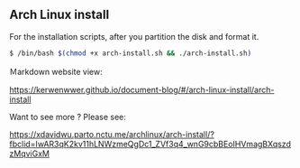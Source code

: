 ## Arch Linux install 

For the installation scripts, after you partition the disk and format it. 
```bash
$ /bin/bash $(chmod +x arch-install.sh && ./arch-install.sh)
```

Ｍarkdown website view: 

https://kerwenwwer.github.io/document-blog/#/arch-linux-install/arch-install



Want to see more ? Please see:

https://xdavidwu.parto.nctu.me/archlinux/arch-install/?fbclid=IwAR3qK2kv11hLNWzmeQgDc1_ZVf3q4_wnG9cbBEoIHVmagBXqszdzMqviGxM

